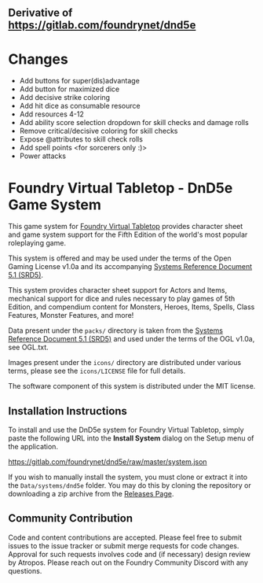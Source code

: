 ## Derivative of https://gitlab.com/foundrynet/dnd5e 


# Changes
* Add buttons for super(dis)advantage 
* Add button for maximized dice
* Add decisive strike coloring
* Add hit dice as consumable resource
* Add resources 4-12
* Add ability score selection dropdown for skill checks and damage rolls
* Remove critical/decisive coloring for skill checks
* Expose @attributes to skill check rolls
* Add spell points <for sorcerers only :)>
* Power attacks
# Foundry Virtual Tabletop - DnD5e Game System

This game system for [Foundry Virtual Tabletop](http://foundryvtt.com) provides character sheet and game system 
support for the Fifth Edition of the world's most popular roleplaying game.

This system is offered and may be used under the terms of the Open Gaming License v1.0a and its accompanying
[Systems Reference Document 5.1 (SRD5)](http://media.wizards.com/2016/downloads/DND/SRD-OGL_V5.1.pdf).

This system provides character sheet support for Actors and Items, mechanical support for dice and rules necessary to
play games of 5th Edition, and compendium content for Monsters, Heroes, Items, Spells, Class Features, Monster 
Features, and more!

Data present under the `packs/` directory is taken from the [Systems Reference Document 5.1 (SRD5)](http://media.wizards.com/2016/downloads/DND/SRD-OGL_V5.1.pdf) and used under the terms of the OGL v1.0a, see OGL.txt.

Images present under the `icons/` directory are distributed under various terms, please see the `icons/LICENSE` file for full details.

The software component of this system is distributed under the MIT license.

## Installation Instructions

To install and use the DnD5e system for Foundry Virtual Tabletop, simply paste the following URL into the 
**Install System** dialog on the Setup menu of the application.

https://gitlab.com/foundrynet/dnd5e/raw/master/system.json

If you wish to manually install the system, you must clone or extract it into the ``Data/systems/dnd5e`` folder. You
may do this by cloning the repository or downloading a zip archive from the
[Releases Page](https://gitlab.com/foundrynet/dnd5e/-/releases).

## Community Contribution

Code and content contributions are accepted. Please feel free to submit issues to the issue tracker or submit merge
requests for code changes. Approval for such requests involves code and (if necessary) design review by Atropos. Please
reach out on the Foundry Community Discord with any questions.
